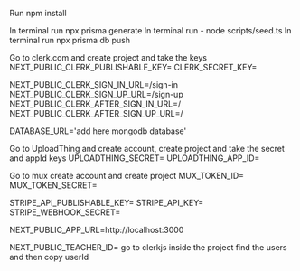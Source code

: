 Run npm install
<!-- Run This three commands after you get the keys from clerk, Mux, Stripe, Uploadthing, and Mongodb database -->
In terminal run npx prisma generate
In terminal run - node scripts/seed.ts
In terminal run npx prisma db push

Go to clerk.com and create project and take the keys
NEXT_PUBLIC_CLERK_PUBLISHABLE_KEY=
CLERK_SECRET_KEY=

NEXT_PUBLIC_CLERK_SIGN_IN_URL=/sign-in
NEXT_PUBLIC_CLERK_SIGN_UP_URL=/sign-up
NEXT_PUBLIC_CLERK_AFTER_SIGN_IN_URL=/
NEXT_PUBLIC_CLERK_AFTER_SIGN_UP_URL=/


DATABASE_URL='add here mongodb database'

Go to UploadThing and create account, create project and take the secret and appId keys
UPLOADTHING_SECRET=
UPLOADTHING_APP_ID=

Go to mux create account and create project
MUX_TOKEN_ID=
MUX_TOKEN_SECRET=

STRIPE_API_PUBLISHABLE_KEY=
STRIPE_API_KEY=
STRIPE_WEBHOOK_SECRET=

NEXT_PUBLIC_APP_URL=http://localhost:3000

NEXT_PUBLIC_TEACHER_ID= go to clerkjs inside the project find the users and then copy userId
